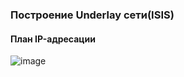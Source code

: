 ### Построение Underlay сети(ISIS)

#### План IP-адресации
![image](https://github.com/dsuvorov-gthb/dc-network-design/assets/169836298/0a38b7d8-58de-409b-b057-7f2ad6f1bf7f)


